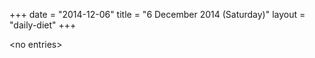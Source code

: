 +++
date = "2014-12-06"
title = "6 December 2014 (Saturday)"
layout = "daily-diet"
+++


\<no entries\>

